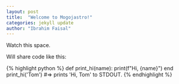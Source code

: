 ```yaml
---
layout: post
title:  "Welcome to Mogojastro!"
categories: jekyll update
author: "Ibrahim Faisal"
---
```

Watch this space.

Will share code like this:

{% highlight python %}
def print_hi(name):
  print(f"Hi, {name}")
end
print_hi('Tom')
#=> prints 'Hi, Tom' to STDOUT.
{% endhighlight %}
